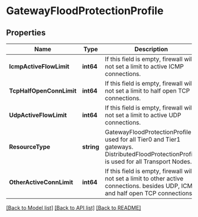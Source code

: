 # GatewayFloodProtectionProfile

## Properties
Name | Type | Description | Notes
------------ | ------------- | ------------- | -------------
**IcmpActiveFlowLimit** | **int64** | If this field is empty, firewall will not set a limit to active ICMP connections. | [optional] [default to null]
**TcpHalfOpenConnLimit** | **int64** | If this field is empty, firewall will not set a limit to half open TCP connections. | [optional] [default to null]
**UdpActiveFlowLimit** | **int64** | If this field is empty, firewall will not set a limit to active UDP connections. | [optional] [default to null]
**ResourceType** | **string** | GatewayFloodProtectionProfile is used for all Tier0 and Tier1 gateways. DistributedFloodProtectionProfile is used for all Transport Nodes.  | [default to null]
**OtherActiveConnLimit** | **int64** | If this field is empty, firewall will not set a limit to other active connections. besides UDP, ICMP and half open TCP connections. | [optional] [default to null]

[[Back to Model list]](../README.md#documentation-for-models) [[Back to API list]](../README.md#documentation-for-api-endpoints) [[Back to README]](../README.md)

